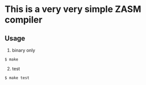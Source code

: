 # This is a very very simple ZASM compiler

## Usage
1. binary only
```
$ make
```
2. test
```
$ make test
```

